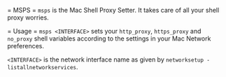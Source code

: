 = MSPS =
`msps` is the Mac Shell Proxy Setter. It takes care of all your shell proxy worries.

= Usage =
`msps <INTERFACE>` sets your `http_proxy`, `https_proxy` and `no_proxy` shell variables
according to the settings in your Mac Network preferences.

`<INTERFACE>` is the network interface name as given by `networksetup -listallnetworkservices`.